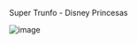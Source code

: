 Super Trunfo - Disney Princesas

![image](https://user-images.githubusercontent.com/71272198/113630507-5c8fd180-963e-11eb-9813-f3b9bb35e766.png)
